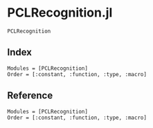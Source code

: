 # PCLRecognition.jl

```@docs
PCLRecognition
```

## Index

```@index
Modules = [PCLRecognition]
Order = [:constant, :function, :type, :macro]
```

## Reference

```@autodocs
Modules = [PCLRecognition]
Order = [:constant, :function, :type, :macro]
```
